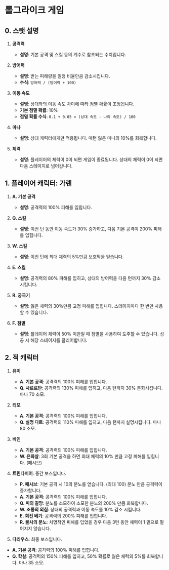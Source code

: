 # 롤그라이크 게임

## 0. 스탯 설명

1. **공격력**

   - **설명**: 기본 공격 및 스킬 등의 계수로 참조되는 수치입니다.

2. **방어력**

   - **설명**: 받는 피해량을 일정 비율만큼 감소시킵니다.
   - **수식**: `방어력 / (방어력 + 100)`

3. **이동 속도**

   - **설명**: 상대와의 이동 속도 차이에 따라 점멸 확률이 조정됩니다.
   - **기본 점멸 확률**: 10%
   - **점멸 확률 수식**: `0.1 + 0.05 × (상대 속도 - 나의 속도) / 100`

4. **마나**

   - **설명**: 상대 캐릭터에게만 적용됩니다. 매턴 잃은 마나의 10%를 회복합니다.

5. **체력**
   - **설명**: 플레이어의 체력이 0이 되면 게임이 종료됩니다. 상대의 체력이 0이 되면 다음 스테이지로 넘어갑니다.

## 1. 플레이어 캐릭터: 가렌

1. **A. 기본 공격**

   - **설명**: 공격력의 100% 피해를 입힙니다.

2. **Q. 스킬**

   - **설명**: 이번 턴 동안 이동 속도가 30% 증가하고, 다음 기본 공격이 200% 피해를 입힙니다.

3. **W. 스킬**

   - **설명**: 이번 턴에 최대 체력의 5%만큼 보호막을 얻습니다.

4. **E. 스킬**

   - **설명**: 공격력의 80% 피해를 입히고, 상대의 방어력을 다음 턴까지 30% 감소시킵니다.

5. **R. 궁극기**

   - **설명**: 잃은 체력의 30%만큼 고정 피해를 입힙니다. 스테이지마다 한 번만 사용할 수 있습니다.

6. **F. 점멸**

   - **설명**: 플레이어 체력이 50% 미만일 때 점멸을 사용하여 도주할 수 있습니다. 성공 시 해당 스테이지를 클리어합니다.

## 2. 적 캐릭터

1. **유미**

   - **A. 기본 공격**: 공격력의 100% 피해를 입힙니다.
   - **Q. 사르르탄**: 공격력의 130% 피해를 입히고, 다음 턴까지 30% 둔화시킵니다. 마나 70 소모.

2. **티모**

   - **A. 기본 공격**: 공격력의 100% 피해를 입힙니다.
   - **Q. 실명 다트**: 공격력의 110% 피해를 입히고, 다음 턴까지 실명시킵니다. 마나 80 소모.

3. **베인**

   - **A. 기본 공격**: 공격력의 100% 피해를 입힙니다.
   - **W. 은화살**: 3회 기본 공격을 하면 최대 체력의 10% 만큼 고정 피해를 입힙니다. (패시브)

4. **트린다미어**: 중간 보스입니다.

   - **P. 패시브**: 기본 공격 시 10의 분노를 얻습니다. (최대 100) 분노 만큼 공격력이 증가합니다.
   - **A. 기본 공격**: 공격력의 100% 피해를 입힙니다.
   - **Q. 피의 갈망**: 분노를 소모하여 소모한 분노의 200% 만큼 회복합니다.
   - **W. 조롱의 외침**: 상대의 공격력과 이동 속도를 10% 감소 시킵니다.
   - **E. 회전 베기**: 공격력의 200% 피해를 입힙니다.
   - **R. 불사의 분노**: 치명적인 피해를 입었을 경우 다음 3턴 동안 체력이 1 밑으로 떨어지지 않습니다.

5. **다리우스**: 최종 보스입니다.

- **A. 기본 공격**: 공격력의 100% 피해를 입힙니다.
- **Q. 학살**: 공격력의 150% 피해를 입히고, 50% 확률로 잃은 체력의 5%를 회복합니다. 마나 35 소모.
